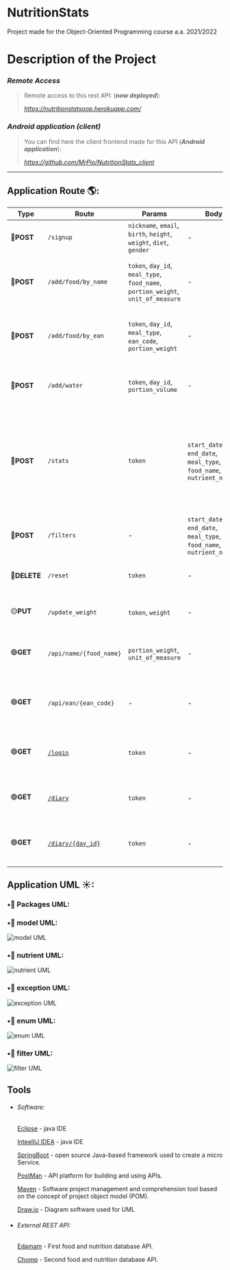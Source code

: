 # NutritionStats
Project made for the Object-Oriented Programming course a.a. 2021/2022

# Description of the Project

### *Remote Access*

>Remote access to this rest API: (***now deployed***):
>
> *https://nutritionstatsoop.herokuapp.com/*

### *Android application (client)*

>You can find here the client frontend made for this API (***Android application***):
>
> *https://github.com/MrPio/NutritionStats_client*
----------------------------------------------------------------------------------------------------------------------------------------

## Application Route 🌎:
Type | Route | Params | Body | Description
---- | ---- | ---- | ---- | ----  
🔵**POST** | `/signup` | `nickname`, `email`, `birth`, `height`, `weight`, `diet`, `gender` | -| Register new user.
🔵**POST** | `/add/food/by_name` | `token`, `day_id`, `meal_type`, `food_name`, `portion_weight`, `unit_of_measure` |- | Add consumed food to a specified meal by its name.
🔵**POST** | `/add/food/by_ean` | `token`, `day_id`, `meal_type`, `ean_code`, `portion_weight` |- | Add consumed food to a specified meal by its name.
🔵**POST** | `/add/water` | `token`, `day_id`, `portion_volume` |- | Add consumed water to a specified meal.
🔵**POST** | `/stats` | `token` | `start_date`, `end_date`, `meal_type`, `food_name`, `nutrient_name[]` | Get all the stats for the current user, you can filter the response by days range and by witch stats you need.
🔵**POST** | `/filters` | - | `start_date`, `end_date`, `meal_type`, `food_name`, `nutrient_name[]` | Filter metadata by what you need.
🔴**DELETE** | `/reset` | `token` |- | Deletes all data owned by the user.``
🟡**PUT** | `/update_weight` | `token`, `weight` |- | Update the value of user's weight.
🟢**GET** | `/api/name/{food_name}` | `portion_weight`, `unit_of_measure` | -| Return information about food by its name.
🟢**GET** | `/api/ean/{ean_code}` | - |- | Return information about product by its ean code.
🟢**GET** | [`/login`](https://nutritionstatsoop.herokuapp.com/login?token=3959de8aeefabfa1385135fa8d03ee21) | `token`|-  | Login user, return user's info if in the database.
🟢**GET** | [`/diary`](https://nutritionstatsoop.herokuapp.com/diary?token=3959de8aeefabfa1385135fa8d03ee21) | `token` |- | Return all the data (`metadata`) owned by the user.
🟢**GET** | [`/diary/{day_id}`](https://nutritionstatsoop.herokuapp.com/diary/23-12-2021?token=3959de8aeefabfa1385135fa8d03ee21) | `token` | -| Return the data of the user in specified day.
                                                                                                                                                                                                                                                                                                                                                                                                                                                                                                                                                                                                                      
## Application UML ☀:
### •🔰 Packages UML:

### •🔰 model UML:
![model UML](graphics/model.jpg)

### •🔰 nutrient UML:
![nutrient UML](graphics/nutrient.jpg)

### •🔰 exception UML:
![exception UML](graphics/exception.jpg)

### •🔰 enum UML:
![enum UML](graphics/enum.jpg)

### •🔰 filter UML:
![filter UML](graphics/filter.jpg)

## Tools 
- ###### Software:

  [Eclipse](https://www.eclipse.org/) - java IDE

  [InteelliJ IDEA](https://www.jetbrains.com/idea/) - java IDE

  [SpringBoot](https://spring.io/projects/spring-boot) - open source Java-based framework used to create a micro Service.

  [PostMan](https://www.postman.com) - API platform for building and using APIs.

  [Maven](https://maven.apache.org/) - Software project management and comprehension tool based on the concept of project object model (POM).
  
  [Draw.io](https://app.diagrams.net/) - Diagram software used for UML

- ###### External REST API:

  [Edamam](https://developer.edamam.com/) - First food and nutrition database API.

  [Chomp](https://chompthis.com/api/) - Second food and nutrition database API.
